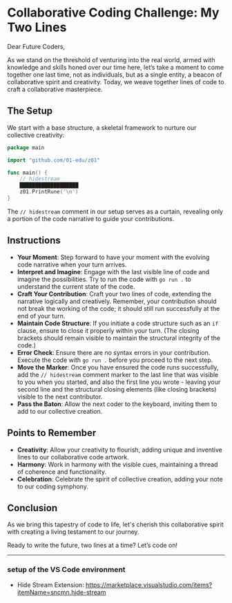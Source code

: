 # Collaborative Coding Challenge: My Two Lines

Dear Future Coders,

As we stand on the threshold of venturing into the real world, armed with knowledge and skills honed over our time here, let’s take a moment to come together one last time, not as individuals, but as a single entity, a beacon of collaborative spirit and creativity. Today, we weave together lines of code to craft a collaborative masterpiece. 

## The Setup

We start with a base structure, a skeletal framework to nurture our collective creativity:

```Go
package main

import "github.com/01-edu/z01"

func main() {
    // hidestream
    ███████████████████
    z01.PrintRune('\n')
}
```

The `// hidestream` comment in our setup serves as a curtain, revealing only a portion of the code narrative to guide your contributions.

## Instructions

- **Your Moment**: Step forward to have your moment with the evolving code narrative when your turn arrives.
- **Interpret and Imagine**: Engage with the last visible line of code and imagine the possibilities. Try to run the code with `go run .` to understand the current state of the code.
- **Craft Your Contribution**: Craft your two lines of code, extending the narrative logically and creatively. Remember, your contribution should not break the working of the code; it should still run successfully at the end of your turn.
- **Maintain Code Structure**: If you initiate a code structure such as an `if` clause, ensure to close it properly within your turn. (The closing brackets should remain visible to maintain the structural integrity of the code.)
- **Error Check**: Ensure there are no syntax errors in your contribution. Execute the code with `go run .` before you proceed to the next step. 
- **Move the Marker**: Once you have ensured the code runs successfully, add the `// hidestream` comment marker to the last line that was visible to you when you started, and also the first line you wrote - leaving your second line and the structural closing elements (like closing brackets) visible to the next contributor.
- **Pass the Baton**: Allow the next coder to the keyboard, inviting them to add to our collective creation.

## Points to Remember

- **Creativity**: Allow your creativity to flourish, adding unique and inventive lines to our collaborative code artwork.
- **Harmony**: Work in harmony with the visible cues, maintaining a thread of coherence and functionality.
- **Celebration**: Celebrate the spirit of collective creation, adding your note to our coding symphony.

## Conclusion

As we bring this tapestry of code to life, let's cherish this collaborative spirit with creating a living testament to our journey.

Ready to write the future, two lines at a time? Let’s code on!

***

### setup of the VS Code environment
- Hide Stream Extension: https://marketplace.visualstudio.com/items?itemName=sncmn.hide-stream